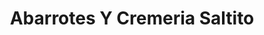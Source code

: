 ---
title: "Abarrotes Y Cremeria Saltito"
url: /tizayuca/abarrotes-y-cremeria-saltito/
shop: tienda rural
---